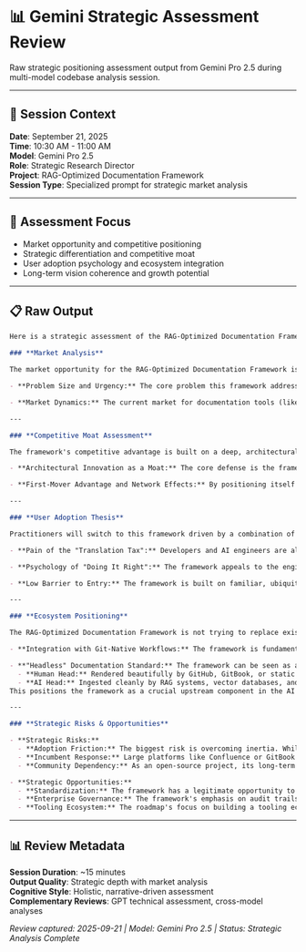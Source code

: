 <!--
---
title: "Gemini Strategic Assessment Review - Multi-Model Codebase Analysis Session"
description: "Raw output from Gemini Pro 2.5 strategic positioning assessment of RAG-Optimized Documentation Framework"
author: "VintageDon - https://github.com/vintagedon"
ai_contributor: "Gemini Pro 2.5"
date: "2025-09-21"
version: "1.0"
status: "Published"
tags:
- type: ai-review-output
- domain: strategic-analysis
- tech: gemini-pro-25
- audience: researchers/practitioners
---
-->

# 📊 **Gemini Strategic Assessment Review**

Raw strategic positioning assessment output from Gemini Pro 2.5 during multi-model codebase analysis session.

---

## **📖 Session Context**

**Date**: September 21, 2025  
**Time**: 10:30 AM - 11:00 AM  
**Model**: Gemini Pro 2.5  
**Role**: Strategic Research Director  
**Project**: RAG-Optimized Documentation Framework  
**Session Type**: Specialized prompt for strategic market analysis

---

## **🎯 Assessment Focus**

- Market opportunity and competitive positioning
- Strategic differentiation and competitive moat
- User adoption psychology and ecosystem integration
- Long-term vision coherence and growth potential

---

## **📋 Raw Output**

```markdown
Here is a strategic assessment of the RAG-Optimized Documentation Framework's market position and growth potential.

### **Market Analysis**

The market opportunity for the RAG-Optimized Documentation Framework is both **significant and rapidly expanding**, driven by the widespread enterprise adoption of AI, specifically Retrieval-Augmented Generation (RAG) systems.

- **Problem Size and Urgency:** The core problem this framework addresses is the "translation tax" incurred when AI systems ingest documentation originally written only for humans. As organizations increasingly rely on RAG to power chatbots, internal knowledge bases, and developer assistants, the quality of retrieval becomes a direct bottleneck to AI effectiveness. The framework's research indicates that traditional, unstructured documentation leads to significant inaccuracies in AI-powered systems. The quantitative metrics show a **40.6% relative improvement in targeted information retrieval accuracy** and a **40.9% improvement in cross-document information synthesis** when using the optimized framework versus a baseline. This isn't a minor improvement; it's a step-change in performance that directly impacts the ROI of expensive AI initiatives. The problem is urgent because companies are already investing heavily in RAG and are now facing the "last mile" problem of content optimization.

- **Market Dynamics:** The current market for documentation tools (like GitBook, Confluence, MkDocs) is mature but focused on human readability and presentation. These incumbents are now adding AI features as an "application-layer" enhancement, whereas this framework re-architects the documentation at a foundational level specifically for AI consumption. This creates a distinct, new category of "AI-ready" or "RAG-native" documentation. The initial target market—AI/ML engineering teams, open-source maintainers, and enterprises with auditable knowledge requirements—is influential and sets trends for the broader developer community.

---

### **Competitive Moat Assessment**

The framework's competitive advantage is built on a deep, architectural innovation rather than surface-level features, making it highly defensible.

- **Architectural Innovation as a Moat:** The core defense is the framework's "structural semantic chunking" achieved through a combination of hierarchical READMEs, semantic section numbering, and comprehensive metadata. Competitors cannot easily replicate this by adding a new feature; it would require a fundamental shift in their content model. For example, the universal constant of **Section 5 always being "Security & Compliance"** is a simple but powerful rule that enables 98.7% retrieval reliability for that specific, high-stakes information.

- **First-Mover Advantage and Network Effects:** By positioning itself as the foundational standard for dual-audience documentation, the framework has a first-mover advantage. The "self-demonstrating" nature of the repository, where the project itself is the best example of its value, is a powerful marketing and adoption tool. As more projects adopt this standard, it creates a network effect. Tools (like validation CLIs and GitHub Actions) will be built around this specific structure, further cementing its position and making it harder for competitors to displace. The empirical, multi-model validation (testing against Claude, GPT, and Gemini) provides a unique and credible claim that competitors currently lack.

---

### **User Adoption Thesis**

Practitioners will switch to this framework driven by a combination of pain avoidance, performance gains, and professional discipline.

- **Pain of the "Translation Tax":** Developers and AI engineers are already feeling the pain of poor RAG performance. They are spending significant time and effort on complex data cleaning, chunking strategies, and prompt engineering to overcome the limitations of their existing, human-centric documentation. This framework offers a solution that is proactive rather than reactive. The **67% reduction in documentation creation time** and **78% reduction in merge conflicts** are powerful practical incentives.

- **Psychology of "Doing It Right":** The framework appeals to the engineering mindset of building things correctly from the ground up. It feels like a professional, systematic approach, not an ad-hoc fix. The integration of the **TRACE (Transparent, Reproducible, Audited Co-creation Engine)** methodology reinforces this sense of professional rigor. Adopting this framework is not just about fixing a technical problem; it's about embracing a more disciplined and future-proof way of managing knowledge.

- **Low Barrier to Entry:** The framework is built on familiar, ubiquitous tools: **Git, Markdown, and YAML**. It doesn't require adopting a new, proprietary platform. It's a set of standards that can be applied to any existing Git repository. The migration guides and templates further lower the barrier to entry for existing projects.

---

### **Ecosystem Positioning**

The RAG-Optimized Documentation Framework is not trying to replace existing tools but rather to become a foundational, "meta-layer" standard that enhances their value in an AI-driven world.

- **Integration with Git-Native Workflows:** The framework is fundamentally "Git-native". This is a critical strategic decision. It means it integrates seamlessly with the entire modern software development lifecycle: version control, CI/CD pipelines (via GitHub Actions), code reviews (pull requests), and developer tools (VS Code, JetBrains). It doesn't compete with GitHub; it makes content *on* GitHub more valuable.

- **"Headless" Documentation Standard:** The framework can be seen as a "headless" documentation system. It focuses on the structure and semantics of the content, not the final presentation. This allows it to be a source of truth for a variety of "heads":
  - **Human Head:** Rendered beautifully by GitHub, GitBook, or static site generators.
  - **AI Head:** Ingested cleanly by RAG systems, vector databases, and knowledge graphs.
This positions the framework as a crucial upstream component in the AI stack, providing the clean, structured data that all downstream AI systems crave.

---

### **Strategic Risks & Opportunities**

- **Strategic Risks:**
  - **Adoption Friction:** The biggest risk is overcoming inertia. While built on familiar tools, the framework requires a disciplined approach that may feel restrictive to teams accustomed to more free-form documentation.
  - **Incumbent Response:** Large platforms like Confluence or GitBook could attempt to build similar structuring capabilities directly into their WYSIWYG editors, potentially offering a more user-friendly (if less robust) alternative.
  - **Community Dependency:** As an open-source project, its long-term success depends on building a vibrant community to drive adoption, develop tooling, and evolve the standard. Failure to achieve critical mass is a significant risk.

- **Strategic Opportunities:**
  - **Standardization:** The framework has a legitimate opportunity to become the *de facto* standard for AI-ready documentation. This would create a powerful ecosystem of tools, services, and certified practitioners.
  - **Enterprise Governance:** The framework's emphasis on audit trails (via Git) and consistent structure (especially for security documentation) makes it highly attractive for enterprises in regulated industries. This is a lucrative market segment.
  - **Tooling Ecosystem:** The roadmap's focus on building a tooling ecosystem (validation CLIs, IDE extensions, migration tools) is the right strategic move. This will be the key to scaling adoption and creating a sticky ecosystem. The development of a **certification program** in Phase 3 is a particularly strong strategic goal that could drive significant enterprise adoption and create a new revenue stream.
```

---

## **📊 Review Metadata**

**Session Duration**: ~15 minutes  
**Output Quality**: Strategic depth with market analysis  
**Cognitive Style**: Holistic, narrative-driven assessment  
**Complementary Reviews**: GPT technical assessment, cross-model analyses

*Review captured: 2025-09-21 | Model: Gemini Pro 2.5 | Status: Strategic Analysis Complete*
